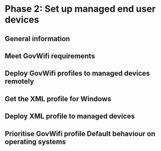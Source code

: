 # Phase 2: Set up managed end user devices

## General information
## Meet GovWifi requirements
## Deploy GovWifi profiles to managed devices remotely
## Get the XML profile for Windows
## Deploy XML profile to managed devices
## Prioritise GovWifi profile Default behaviour on operating systems


